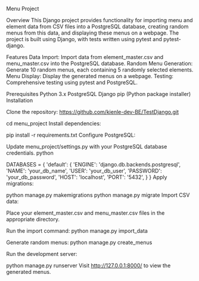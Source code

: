 Menu Project

Overview
This Django project provides functionality for importing menu and element data from CSV files into a PostgreSQL database, creating random menus from this data, and displaying these menus on a webpage. The project is built using Django, with tests written using pytest and pytest-django.

Features
Data Import: Import data from element_master.csv and menu_master.csv into the PostgreSQL database.
Random Menu Generation: Generate 10 random menus, each containing 5 randomly selected elements.
Menu Display: Display the generated menus on a webpage.
Testing: Comprehensive testing using pytest and PostgreSQL.

Prerequisites
Python 3.x
PostgreSQL
Django
pip (Python package installer)
Installation

Clone the repository:
https://github.com/kienle-dev-BE/TestDjango.git

cd menu_project
Install dependencies:

pip install -r requirements.txt
Configure PostgreSQL:

Update menu_project/settings.py with your PostgreSQL database credentials.
python

DATABASES = {
    'default': {
        'ENGINE': 'django.db.backends.postgresql',
        'NAME': 'your_db_name',
        'USER': 'your_db_user',
        'PASSWORD': 'your_db_password',
        'HOST': 'localhost',
        'PORT': '5432',
    }
}
Apply migrations:



python manage.py makemigrations
python manage.py migrate
Import CSV data:

Place your element_master.csv and menu_master.csv files in the appropriate directory.

Run the import command:
python manage.py import_data

Generate random menus:
python manage.py create_menus

Run the development server:

python manage.py runserver
Visit http://127.0.0.1:8000/ to view the generated menus.